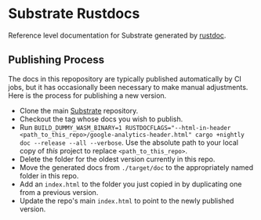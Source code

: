 # Substrate Rustdocs

Reference level documentation for Substrate generated by [rustdoc](https://doc.rust-lang.org/rustdoc/what-is-rustdoc.html).

## Publishing Process

The docs in this repopository are typically published automatically by CI jobs, but it has occasionally been necessary to
make manual adjustments. Here is the process for publishing a new version.

* Clone the main [Substrate](https://github.com/paritytech/substrate/) repository.
* Checkout the tag whose docs you wish to publish.
* Run `BUILD_DUMMY_WASM_BINARY=1 RUSTDOCFLAGS="--html-in-header <path_to_this_repo>/google-analytics-header.html" cargo +nightly doc --release --all --verbose`.
  Use the absolute path to your local copy of _this_ project to replace `<path_to_this_repo>`.
* Delete the folder for the oldest version currently in this repo.
* Move the generated docs from `./target/doc` to the appropriately named folder in this repo.
* Add an `index.html` to the folder you just copied in by duplicating one from a previous version.
* Update the repo's main `index.html` to point to the newly published version.

